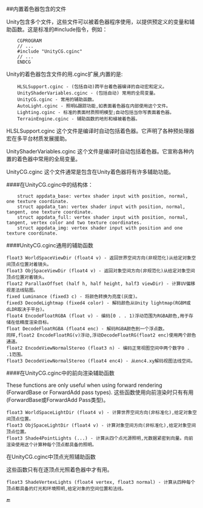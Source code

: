 ##内置着色器包含的文件

Unity包含多个文件，这些文件可以被着色器程序使用，以提供预定义的变量和辅助函数。这是标准的#include指令，例如：

```
    CGPROGRAM
    // ...
    #include "UnityCG.cginc"
    // ...
    ENDCG
```

Unity的着色器包含文件的用.cginc扩展,内置的是:

```
    HLSLSupport.cginc - (包括自动)跨平台着色器编译的自动宏和定义。	
    UnityShaderVariables.cginc - (包括自动) 常用的全局变量。
    UnityCG.cginc - 常用的辅助函数。
    AutoLight.cginc - 照明&跟踪功能,如表面着色器在内部使用这个文件。
    Lighting.cginc - 标准的表面材质照明模型;自动包括当你写表面着色器。
    TerrainEngine.cginc - 辅助函数的地形和植被着色器。
```

HLSLSupport.cginc
这个文件是编译时自动包括着色器。它声明了各种预处理器宏在多平台材质发展援助。

UnityShaderVariables.cginc
这个文件是编译时自动包括着色器。它宣称各种内置的着色器中常用的全局变量。

UnityCG.cginc
这个文件通常是包含在Unity着色器将有许多辅助功能。

####在UnityCG.cginc中的结构体：

		struct appdata_base: vertex shader input with position, normal, one texture coordinate.
		struct appdata_tan: vertex shader input with position, normal, tangent, one texture coordinate.
		struct appdata_full: vertex shader input with position, normal, tangent, vertex color and two texture coordinates.
		struct appdata_img: vertex shader input with position and one texture coordinate.

####UnityCG.cginc通用的辅助函数

    float3 WorldSpaceViewDir (float4 v) - 返回世界空间方向(非规范化)从给定对象空间顶点位置对着镜头。
    float3 ObjSpaceViewDir (float4 v) - 返回对象空间方向(非规范化)从给定对象空间顶点位置对着镜头。
    float2 ParallaxOffset (half h, half height, half3 viewDir) - 计算UV偏移视差法线贴图。
    fixed Luminance (fixed3 c) - 将颜色转换为亮度(灰度)。
    fixed3 DecodeLightmap (fixed4 color) - 解码颜色从Unity lightmap(RGBM或dLDR取决于平台)。
    float4 EncodeFloatRGBA (float v) - 编码[0 . . 1)浮动范围为RGBA颜色,用于存储在低精度渲染目标。
    float DecodeFloatRGBA (float4 enc) - 解码RGBA颜色到一个浮点数。
    同样,float2 EncodeFloatRG(v)浮动,浮动DecodeFloatRG(float2 enc)使用两个颜色通道。
    float2 EncodeViewNormalStereo (float3 n) - 编码正常视图空间中两个数字0 . .1范围。
    float3 DecodeViewNormalStereo (float4 enc4) - 从enc4.xy解码视图法线空间。

####在UnityCG.cginc中的前向渲染辅助函数

These functions are only useful when using forward rendering (ForwardBase or ForwardAdd pass types).
这些函数使用向前渲染时只有有用(ForwardBase或ForwardAdd Pass类型)。

    float3 WorldSpaceLightDir (float4 v) - 计算世界空间方向(非标准化),给定对象空间顶点位置。
    float3 ObjSpaceLightDir (float4 v) - 计算对象空间方向(非标准化),给定对象空间顶点位置。
    float3 Shade4PointLights (...) - 计算从四个点光源照明,光数据紧密到向量。向前渲染使用这个计算种每个顶点都具备的照明。

在UnityCG.cginc中顶点光照辅助函数

这些函数只有在逐顶点光照着色器中才有用。

    float3 ShadeVertexLights (float4 vertex, float3 normal) - 计算从四种每个顶点都具备的灯光和环境照明,给定对象的空间位置和法线。



🔚




